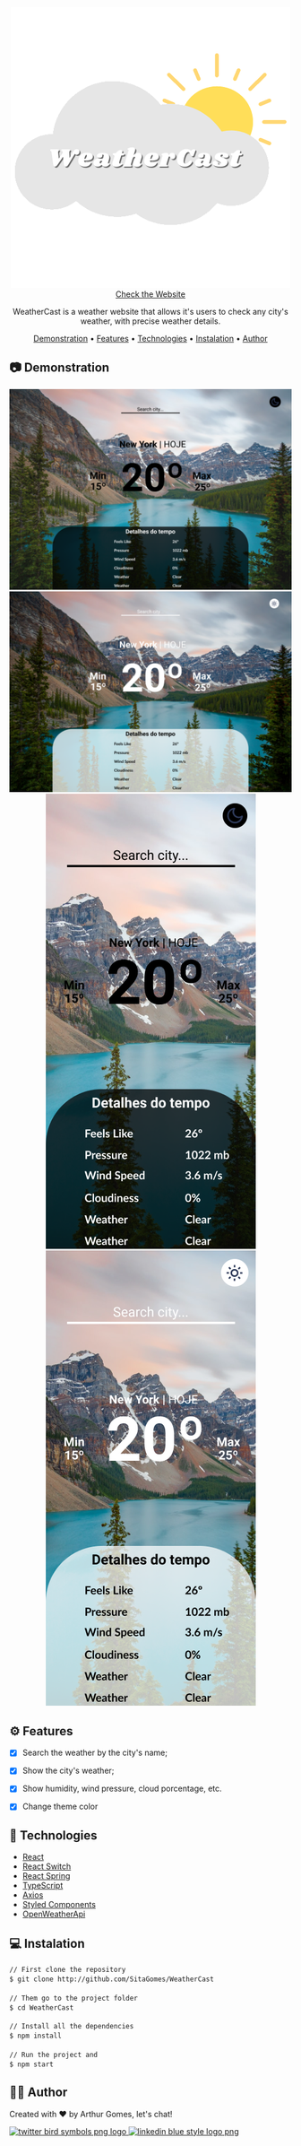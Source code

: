 <div align=center>
    <img src="Github/images/Logo.png" >
</div>

<div align=center>
	<a href="https://weathercastt.netlify.app/" target="_blank">Check the Website</a>
</div>

<p align=center>
 WeatherCast is a weather website that allows it's users to check any city's weather, with precise weather details.
</p>

<p align="center">
 <a href="#camera-demonstration">Demonstration</a> •
 <a href="#gear-features">Features</a> •
 <a href="#electric_plug-technologies">Technologies</a> •
 <a href="#computer-instalation">Instalation</a> •
 <a href="#raising_hand_man-author">Author</a> 
</p>

## :camera: Demonstration

<div align=center>
    <img src="/Github/images/DarkMode.png">
    <img src="/Github/images/LightMode.png">
    <img src="/Github/images/MobileDarkMode.png">
    <img src="/Github/images/MobileLightMode.png">
</div>

## :gear: Features
- [X] Search the weather by the city's name;
- [X] Show the city's weather;
- [X] Show humidity, wind pressure, cloud porcentage, etc. 
- [X] Change theme color


## :electric_plug: Technologies
* [React](https://pt-br.reactjs.org/)
* [React Switch](https://www.npmjs.com/package/react-switch/)
* [React Spring](https://react-spring.io/)
* [TypeScript](https://www.typescriptlang.org/)
* [Axios](https://www.npmjs.com/package/axios/)
* [Styled Components](https://styled-components.com/)
* [OpenWeatherApi](https://openweathermap.org/)

## :computer: Instalation
```bash
// First clone the repository
$ git clone http://github.com/SitaGomes/WeatherCast

// Them go to the project folder
$ cd WeatherCast

// Install all the dependencies
$ npm install

// Run the project and 
$ npm start

```

## :raising_hand_man: Author

Created with ♥ by Arthur Gomes, let's chat!

<a href="https://twitter.com/ArthurSitaGomes" title="Image from freepnglogos.com">
<img src="https://www.freepnglogos.com/uploads/twitter-logo-png/twitter-bird-symbols-png-logo-0.png" width="70" alt="twitter bird symbols png logo" />
</a>

<a href="https://linkedin.com/in/arthur-sita-gomes-3683221b3/" title="Image from freepnglogos.com">
<img src="https://www.freepnglogos.com/uploads/linkedin-blue-style-logo-png-0.png" width="70" alt="linkedin blue style logo png" />
</a>
